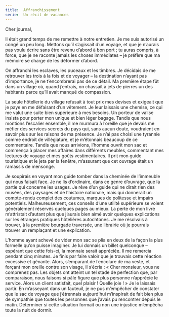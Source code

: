 ```yaml
---
title:  Affranchissement
serie:  Un récit de vacances
---
```

Cher journal,

Il était grand temps de me remettre à notre entretien. Je me suis autorisé un
congé un peu long. Mettons qu’il s’agissait d’un voyage, et que je n’aurais pas
voulu écrire sans être revenu d’abord à bon port ; tu auras compris, à force,
que je ne raconte jamais les choses immédiates – je préfère que ma mémoire se
charge de les déformer d’abord. 

On affranchi les esclaves, les puceaux et les timbres. Je décidais de me
retrouver les trois à la fois et de voyager – la destination n’ayant pas
d’importance, je ne t’encombrerai pas de ce détail. Ma première étape fût dans
un village où, quand j’entrais, on chassait à jets de pierres un des habitants
parce qu’il avait manqué de compassion. 

La seule hôtellerie du village refusait à tout prix mes devises et exigeait que
je paye en me défaisant d’un vêtement. Je leur laissais une chemise, ce qui me
valut une suite bien supérieure à mes besoins. Un porteur de valise insista
pour porter mon unique et bien léger bagage. Tandis que nous montions
l’escalier ensemble, il me murmura à l’oreille que je devais me méfier des
services secrets du pays qui, sans aucun doute, voudraient en savoir plus sur
les raisons de ma présence. Je n’ai pas choisi une tyrannie comme endroit de
villégiature, et je m’étonnais beaucoup de ce commentaire. Tandis que nous
arrivions, l’homme ouvrit mon sac et commença à placer mes affaires dans
différents meubles, commentant mes lectures de voyage et mes goûts
vestimentaires. Il prit mon guide touristique et le jeta par la fenêtre,
m’assurant que cet ouvrage était un ramassis de mensonge.

Je soupirais en voyant mon guide tomber dans la cheminée de l’immeuble qui nous
faisait face. Je ne lis d’ordinaire, dans ce genre d’ouvrage, que la partie qui
concerne les usages. Je rêve d’un guide qui ne dirait rien des musées, des
paysages et de l’histoire nationale, mais qui donnerait un compte-rendu complet
des coutumes, marques de politesse et impairs potentiels. Malheureusement, ces
conseils d’une utilité supérieure se voient généralement réservés quelques
pages au mieux. La perte de mon livre m’attristait d’autant plus que j’aurais
bien aimé avoir quelques explications sur les étranges pratiques hôtelières
autochtones. Je me résolvais à trouver, à la première bourgade traversée, une
librairie où je pourrais trouver un remplaçant et une explication.

L’homme ayant achevé de vider mon sac se plia en deux de la façon la plus
formelle qu’on puisse imaginer. Je lui donnais un billet quelconque – espérant
que cette fois-ci, la monnaie serait appréciée. Il me remercia pendant cinq
minutes. Je finis par faire valoir que je trouvais cette réaction excessive et
gênante. Alors, s’emparant de l’encolure de ma veste, et forçant mon oreille
contre son visage, il s’écria : « Cher monsieur, vous ne comprenez pas. Les
objets ont atteint un tel stade de perfection que, par comparaison, nous
faisons si pâle figure que plus personne n’apprécie le service. Alors un client
satisfait, quel plaisir ! Quelle joie ! » Je le laissais partir. En m’asseyant
dans un fauteuil, je ne pus m’empêcher de constater que le sac de voyage que
j’étrennais aujourd’hui m’inspirait de fait bien plus de sympathie que toutes
les personnes que j’avais pu rencontrer depuis le matin. Déterminer si cette
situation formait ou non une injustice m’empêcha toute la nuit de dormir.
